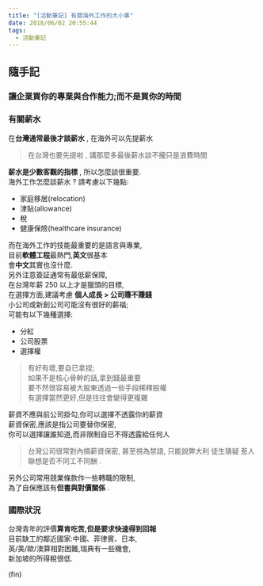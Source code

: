 ```yaml
---
title: "[活動筆記] 有關海外工作的大小事"
date: 2018/06/02 20:55:44
tags:
  - 活動筆記
---
```


## 隨手記

### 讓企業買你的專業與合作能力;而不是買你的時間

### 有關薪水

在**台灣通常最後才談薪水** , 在海外可以先提薪水

> 在台灣也要先提啦 , 講那麼多最後薪水談不攏只是浪費時間

**薪水是少數客觀的指標** , 所以怎麼談很重要.  
海外工作怎麼談薪水 ? 請考慮以下幾點:

- 家庭移居(relocation)
- 津貼(allowance)
- 稅
- 健康保險(healthcare insurance)

而在海外工作的技能最重要的是語言與專業,  
目前**軟體工程**最熱門,**英文**很基本  
會**中文**其實也沒什麼.  
另外注意簽証通常有最低薪保障,  
在台灣年薪 250 以上才是獵頭的目標,  
在選擇方面,建議考慮 **個人成長 > 公司賺不賺錢**  
小公司或新創公司可能沒有很好的薪福;  
可能有以下幾種選擇:

- 分紅
- 公司股票
- 選擇權

> 有好有壞,要自已拿捏;  
> 如果不是核心骨幹的話,拿到錢最重要  
> 要不然很容易被大股東透過一些手段稀釋股權  
> 有選擇當然更好,但是往往會變得更複雜

薪資不應與前公司掛勾,你可以選擇不透露你的薪資  
薪資保密,應該是指公司要替你保密,  
你可以選擇讓誰知道,而非限制自已不得透露給任何人

> 台灣公司很常對內搞薪資保密,
> 甚至視為禁語, 只能說弊大利
> 徒生猜疑 惹人聯想是否不同工不同酬 .

另外公司常用競業條款作一些轉職的限制,  
為了自保應該有**但書與對價關係** .

### 國際狀況

台灣青年的評價**算肯吃苦,但是要求快速得到回報**  
目前缺工的鄰近國家:中國、菲律賓、日本,  
英/美/歐/澳算相對困難,瑞典有一些機會,  
新加坡的所得稅很低.

(fin)
